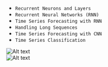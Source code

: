 - `Recurrent Neurons and Layers`
- `Recurrent Neural Networks (RNN)`
- `Time Series Forecasting with RNN`
- `Handling Long Sequences`
- `Time Series Forecasting with CNN`
- `Time Series Classification `

![Alt text](1-1.jpg)  
![Alt text](2-1.jpg)


